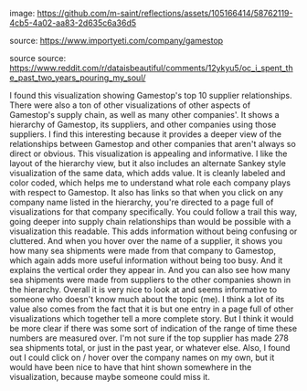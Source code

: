 image: https://github.com/m-saint/reflections/assets/105166414/58762119-4cb5-4a02-aa83-2d635c6a36d5

source: https://www.importyeti.com/company/gamestop

source source: https://www.reddit.com/r/dataisbeautiful/comments/12ykyu5/oc_i_spent_the_past_two_years_pouring_my_soul/

I found this visualization showing Gamestop's top 10 supplier relationships. There were also a ton of other visualizations of other aspects of Gamestop's supply chain, as well as many other companies'.
It shows a hierarchy of Gamestop, its suppliers, and other companies using those suppliers. I find this interesting because it provides a deeper view of the relationships between Gamestop and other companies that aren't always so direct or obvious. 
This visualization is appealing and informative. I like the layout of the hierarchy view, but it also includes an alternate Sankey style visualization of the same data, which adds value.
It is cleanly labeled and color coded, which helps me to understand what role each company plays with respect to Gamestop.
It also has links so that when you click on any company name listed in the hierarchy, you're directed to a page full of visualizations for that company specifically. You could follow a trail this way, going deeper into supply chain relationships than would be possible with a visualization this readable. This adds information without being confusing or cluttered. 
And when you hover over the name of a supplier, it shows you how many sea shipments were made from that company to Gamestop, which again adds more useful information without being too busy. And it explains the vertical order they appear in.
And you can also see how many sea shipments were made from suppliers to the other companies shown in the hierarchy.
Overall it is very nice to look at and seems informative to someone who doesn't know much about the topic (me). I think a lot of its value also comes from the fact that it is but one entry in a page full of other visualizations which together tell a more complete story.
But I think it would be more clear if there was some sort of indication of the range of time these numbers are measured over. I'm not sure if the top supplier has made 278 sea shipments total, or just in the past year, or whatever else. 
Also, I found out I could click on / hover over the company names on my own, but it would have been nice to have that hint shown somewhere in the visualization, because maybe someone could miss it.
